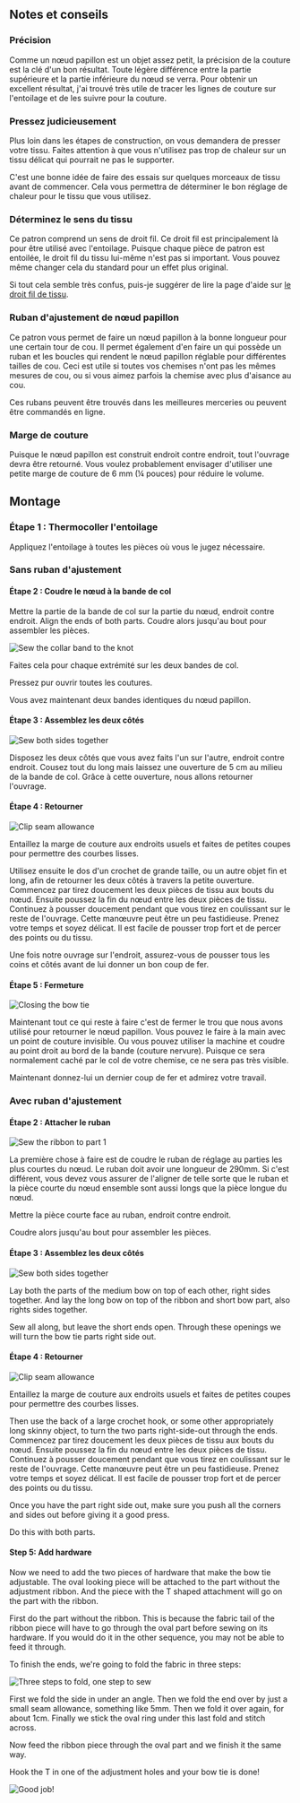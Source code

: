 ## Notes et conseils

### Précision

Comme un nœud papillon est un objet assez petit, la précision de la couture est la clé d'un bon résultat. Toute légère différence entre la partie supérieure et la partie inférieure du nœud se verra. Pour obtenir un excellent résultat, j'ai trouvé très utile de tracer les lignes de couture sur l'entoilage et de les suivre pour la couture.

### Pressez judicieusement

Plus loin dans les étapes de construction, on vous demandera de presser votre tissu. Faites attention à que vous n'utilisez pas trop de chaleur sur un tissu délicat qui pourrait ne pas le supporter.

C'est une bonne idée de faire des essais sur quelques morceaux de tissu avant de commencer. Cela vous permettra de déterminer le bon réglage de chaleur pour le tissu que vous utilisez.

### Déterminez le sens du tissu

Ce patron comprend un sens de droit fil. Ce droit fil est principalement là pour être utilisé avec l'entoilage. Puisque chaque pièce de patron est entoilée, le droit fil du tissu lui-même n'est pas si important. Vous pouvez même changer cela du standard pour un effet plus original.

<Note>

Si tout cela semble très confus, puis-je suggérer de lire la page d'aide 
sur [le droit fil de tissu](/docs/sewing/fabric-grain).

</Note>

### Ruban d'ajustement de nœud papillon

Ce patron vous permet de faire un nœud papillon à la bonne longueur pour une certain tour de cou. Il permet également d'en faire un qui possède un ruban et les boucles qui rendent le nœud papillon réglable pour différentes tailles de cou. Ceci est utile si toutes vos chemises n'ont pas les mêmes mesures de cou, ou si vous aimez parfois la chemise avec plus d'aisance au cou.

Ces rubans peuvent être trouvés dans les meilleures merceries ou peuvent être commandés en ligne.

### Marge de couture

Puisque le nœud papillon est construit endroit contre endroit, tout l'ouvrage devra être retourné. Vous voulez probablement envisager d'utiliser une petite marge de couture de 6 mm (¼ pouces) pour réduire le volume.


## Montage

### Étape 1 : Thermocoller l'entoilage

Appliquez l'entoilage à toutes les pièces où vous le jugez nécessaire.

### Sans ruban d'ajustement

#### Étape 2 : Coudre le nœud à la bande de col

Mettre la partie de la bande de col sur la partie du nœud, endroit contre endroit. Align the ends of both parts. Coudre alors jusqu'au bout pour assembler les pièces.

![Sew the collar band to the knot](step12.png)

Faites cela pour chaque extrémité sur les deux bandes de col.

Pressez pur ouvrir toutes les coutures.

Vous avez maintenant deux bandes identiques du nœud papillon.

#### Étape 3 : Assemblez les deux côtés

![Sew both sides together](step13.png)

Disposez les deux côtés que vous avez faits l'un sur l'autre, endroit contre endroit. Cousez tout du long mais laissez une ouverture de 5 cm au milieu de la bande de col. Grâce à cette ouverture, nous allons retourner l'ouvrage.

#### Étape 4 : Retourner

![Clip seam allowance](step14.png)

Entaillez la marge de couture aux endroits usuels et faites de petites coupes pour permettre des courbes lisses.

Utilisez ensuite le dos d'un crochet de grande taille, ou un autre objet fin et long, afin de retourner les deux côtés à travers la petite ouverture. Commencez par tirez doucement les deux pièces de tissu aux bouts du nœud. Ensuite poussez la fin du nœud entre les deux pièces de tissu. Continuez à pousser doucement pendant que vous tirez en coulissant sur le reste de l'ouvrage. Cette manœuvre peut être un peu fastidieuse. Prenez votre temps et soyez délicat. Il est facile de pousser trop fort et de percer des points ou du tissu.

Une fois notre ouvrage sur l'endroit, assurez-vous de pousser tous les coins et côtés avant de lui donner un bon coup de fer.

#### Étape 5 : Fermeture

![Closing the bow tie](step15.png)

Maintenant tout ce qui reste à faire c'est de fermer le trou que nous avons utilisé pour retourner le nœud papillon. Vous pouvez le faire à la main avec un point de couture invisible. Ou vous pouvez utiliser la machine et coudre au point droit au bord de la bande (couture nervure). Puisque ce sera normalement caché par le col de votre chemise, ce ne sera pas très visible.

Maintenant donnez-lui un dernier coup de fer et admirez votre travail.

### Avec ruban d'ajustement

#### Étape 2 : Attacher le ruban

![Sew the ribbon to part 1](step22.png)

La première chose à faire est de coudre le ruban de réglage au parties les plus courtes du nœud. Le ruban doit avoir une longueur de 290mm. Si c'est différent, vous devez vous assurer de l'aligner de telle sorte que le ruban et la pièce courte du nœud ensemble sont aussi longs que la pièce longue du nœud.

Mettre la pièce courte face au ruban, endroit contre endroit.

Coudre alors jusqu'au bout pour assembler les pièces.

#### Étape 3 : Assemblez les deux côtés

![Sew both sides together](step23.png)

Lay both the parts of the medium bow on top of each other, right sides together. And lay the long bow on top of the ribbon and short bow part, also rights sides together.

Sew all along, but leave the short ends open. Through these openings we will turn the bow tie parts right side out.

#### Étape 4 : Retourner

![Clip seam allowance](step14.png)

Entaillez la marge de couture aux endroits usuels et faites de petites coupes pour permettre des courbes lisses.

Then use the back of a large crochet hook, or some other appropriately long skinny object, to turn the two parts right-side-out through the ends. Commencez par tirez doucement les deux pièces de tissu aux bouts du nœud. Ensuite poussez la fin du nœud entre les deux pièces de tissu. Continuez à pousser doucement pendant que vous tirez en coulissant sur le reste de l'ouvrage. Cette manœuvre peut être un peu fastidieuse. Prenez votre temps et soyez délicat. Il est facile de pousser trop fort et de percer des points ou du tissu.

Once you have the part right side out, make sure you push all the corners and sides out before giving it a good press.

Do this with both parts.

#### Step 5: Add hardware

Now we need to add the two pieces of hardware that make the bow tie adjustable. The oval looking piece will be attached to the part without the adjustment ribbon. And the piece with the T shaped attachment will go on the part with the ribbon.

First do the part without the ribbon. This is because the fabric tail of the ribbon piece will have to go through the oval part before sewing on its hardware. If you would do it in the other sequence, you may not be able to feed it through.

To finish the ends, we're going to fold the fabric in three steps:

![Three steps to fold, one step to sew](step25.png)

First we fold the side in under an angle. Then we fold the end over by just a small seam allowance, something like 5mm. Then we fold it over again, for about 1cm. Finally we stick the oval ring under this last fold and stitch across.

Now feed the ribbon piece through the oval part and we finish it the same way.

Hook the T in one of the adjustment holes and your bow tie is done!

![Good job!](finished.gif)
